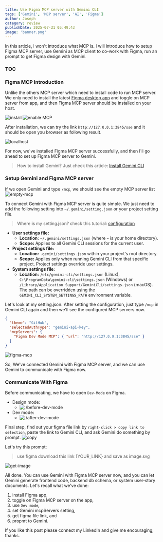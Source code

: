 ```yaml
---
title: Use Figma MCP server with Gemini CLI
tags: ['Gemini', 'MCP server', 'AI', 'Figma']
author: Joseph
category: review
publishDate: 2025-07-31 05:49:43
image: 'banner.png'
---
```


In this article, I won't introduce what MCP is. I will introduce how to setup Figma MCP server, use Gemini as MCP client to co-work with Figma, run an prompt to get Figma design with Gemini.

### TOC

<!-- more -->

### Figma MCP Introduction

Unlike the others MCP server which need to install code to run MCP server. We only need to install the latest [Figma desktop app](https://www.figma.com/downloads/) and toggle on MCP server from app, and then Figma MCP server should be installed on your host.

![install](./install.jpg)
![enable MCP](./enable-mcp.png)

After installation, we can try the link `http://127.0.0.1:3845/sse` and it should be open you browser as following result.

![localhost](./localhost.png)

For now, we've installed Figma MCP server successfully, and then I'll go ahead to set up Figma MCP server to Gemini.

> How to install Gemini? Just check this article: [Install Gemini CLI](../install-gemini-cli)

### Setup Gemini and Figma MCP server

If we open Gemini and type `/mcp`, we should see the empty MCP server list
![empty-mcp](./empty-mcp.png)

To connect Gemini with Figma MCP server is quite simple. We just need to add the following setting into `~/.gemini/setting.json` or your project setting file.

> Where is my setting.json? check this tutorial: [configuration](https://raw.githubusercontent.com/google-gemini/gemini-cli/refs/heads/main/docs/cli/configuration.md)

- **User settings file:**
  - **Location:** `~/.gemini/settings.json` (where `~` is your home directory).
  - **Scope:** Applies to all Gemini CLI sessions for the current user.
- **Project settings file:**
  - **Location:** `.gemini/settings.json` within your project's root directory.
  - **Scope:** Applies only when running Gemini CLI from that specific project. Project settings override user settings.
- **System settings file:**
  - **Location:** `/etc/gemini-cli/settings.json` (Linux), `C:\ProgramData\gemini-cli\settings.json` (Windows) or `/Library/Application Support/GeminiCli/settings.json` (macOS). The path can be overridden using the `GEMINI_CLI_SYSTEM_SETTINGS_PATH` environment variable.

Let's look at my setting.json. After setting the configuration, just type `/mcp` in Gemini CLI again and then we'll see the configured MCP servers now.

```json
{
  "theme": "GitHub",
  "selectedAuthType": "gemini-api-key",
  "mcpServers": {
    "Figma Dev Mode MCP": { "url": "http://127.0.0.1:3845/sse" }
  }
}
```

![figma-mcp](./figma-mcp.png)

So, We've connected Gemini with Figma MCP server, and we can use Gemini to communicate with Figma now.

### Communicate With Figma

Before communicating, we have to open `Dev-Mode` on Figma.

- Design mode:
  - ![./before-dev-mode](./before-dev-mode.png)
- Dev mode:
  - ![./after-dev-mode](./after-dev-mode.png)

Final step, find out your figma file link by `right-click > copy link to selection`, paste the link to Gemini CLI, and ask Gemini do something by prompt.
![copy](./copy.png)

Let's try this prompt:

> use figma download this link {YOUR_LINK} and save as image.svg

![get-image](./get-image.png)

All done. You can use Gemini with Figma MCP server now, and you can let Gemini generate frontend code, backend db schema, or system user-story documents. Let's recall what we've done:

1. install Figma app,
2. toggle on Figma MCP server on the app,
3. use `Dev mode`,
4. set Gemini mcpServers setting,
5. get figma file link, and
6. propmt to Gemini.

If you like this post please connect my LinkedIn and give me encouraging, thanks.

